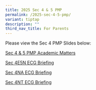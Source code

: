 ```yaml
---
title: 2025 Sec 4 & 5 PMP
permalink: /2025-sec-4-5-pmp/
variant: tiptap
description: ""
third_nav_title: For Parents
---
```

<p>Please view the Sec 4 PMP Slides below:</p>
<p><a href="/files/Sec_4_PMP___Academic_Matters.pdf" rel="noopener nofollow" target="_blank">Sec 4 &amp; 5 PMP Academic Matters</a>
</p>
<p><a href="/files/Sec_4E5N_ECG_Briefing_PMP_7_Feb_2025.pdf" rel="noopener nofollow" target="_blank">Sec 4E5N ECG Briefing</a>
</p>
<p><a href="/files/Sec_4NA_ECG_Briefing_PMP_7_Feb_2025.pdf" rel="noopener nofollow" target="_blank">Sec 4NA ECG Briefing</a>
</p>
<p><a href="/files/Sec_4NT_ECG_Briefing_PMP_7_Feb_2025.pdf" rel="noopener nofollow" target="_blank">Sec 4NT ECG Briefing</a>
</p>
